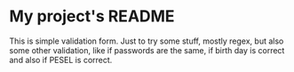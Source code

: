 # My project's README

This is simple validation form. Just to try some stuff, mostly regex, but also some other validation, like if passwords are the same, if birth day is correct and also if PESEL is correct.
